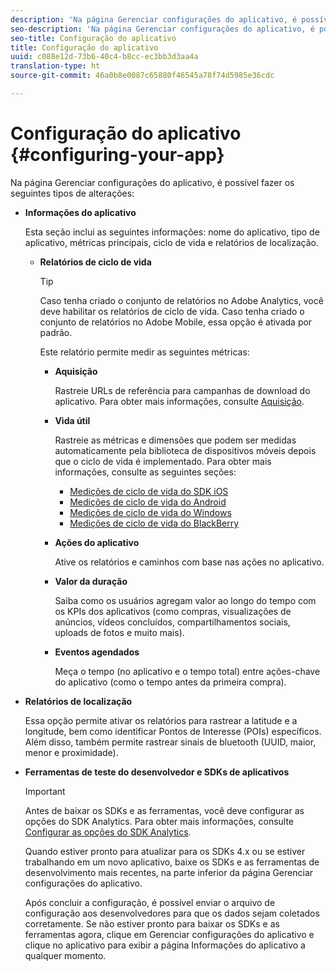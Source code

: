 ```yaml
---
description: 'Na página Gerenciar configurações do aplicativo, é possível fazer os seguintes tipos de alterações '
seo-description: 'Na página Gerenciar configurações do aplicativo, é possível fazer os seguintes tipos de alterações '
seo-title: Configuração do aplicativo
title: Configuração do aplicativo
uuid: c088e12d-73b6-40c4-b8cc-ec3bb3d3aa4a
translation-type: ht
source-git-commit: 46a0b8e0087c65880f46545a78f74d5985e36cdc

---
```



# Configuração do aplicativo {#configuring-your-app}

Na página Gerenciar configurações do aplicativo, é possível fazer os seguintes tipos de alterações:

* **Informações do aplicativo**

   Esta seção inclui as seguintes informações: nome do aplicativo, tipo de aplicativo, métricas principais, ciclo de vida e relatórios de localização.

   * **Relatórios de ciclo de vida**

      >[!TIP]
      >
      >Caso tenha criado o conjunto de relatórios no Adobe Analytics, você deve habilitar os relatórios de ciclo de vida. Caso tenha criado o conjunto de relatórios no Adobe Mobile, essa opção é ativada por padrão.

      Este relatório permite medir as seguintes métricas:

      * **Aquisição**

         Rastreie URLs de referência para campanhas de download do aplicativo. Para obter mais informações, consulte [Aquisição](/help/using/acquisition-main/acquisition-main.md).

      * **Vida útil**

         Rastreie as métricas e dimensões que podem ser medidas automaticamente pela biblioteca de dispositivos móveis depois que o ciclo de vida é implementado. Para obter mais informações, consulte as seguintes seções:

         * [Medições de ciclo de vida do SDK iOS](/help/ios/metrics.md)
         * [Medições de ciclo de vida do Android](/help/android/metrics.md)
         * [Medições de ciclo de vida do Windows](/help/universal-windows/metrics.md)
         * [Medições de ciclo de vida do BlackBerry](/help/blackberry/metrics.md)
      * **Ações do aplicativo**

         Ative os relatórios e caminhos com base nas ações no aplicativo.

      * **Valor da duração**

         Saiba como os usuários agregam valor ao longo do tempo com os KPIs dos aplicativos (como compras, visualizações de anúncios, vídeos concluídos, compartilhamentos sociais, uploads de fotos e muito mais).

      * **Eventos agendados**

         Meça o tempo (no aplicativo e o tempo total) entre ações-chave do aplicativo (como o tempo antes da primeira compra).


* **Relatórios de localização**

   Essa opção permite ativar os relatórios para rastrear a latitude e a longitude, bem como identificar Pontos de Interesse (POIs) específicos. Além disso, também permite rastrear sinais de bluetooth (UUID, maior, menor e proximidade).

* **Ferramentas de teste do desenvolvedor e SDKs de aplicativos**

   >[!IMPORTANT]
   >
   >Antes de baixar os SDKs e as ferramentas, você deve configurar as opções do SDK Analytics. Para obter mais informações, consulte [Configurar as opções do SDK Analytics](/help/using/c-manage-app-settings/c-mob-confg-app/t-config-analytics/t-config-analytics.md).

   Quando estiver pronto para atualizar para os SDKs 4.x ou se estiver trabalhando em um novo aplicativo, baixe os SDKs e as ferramentas de desenvolvimento mais recentes, na parte inferior da página Gerenciar configurações do aplicativo.

   Após concluir a configuração, é possível enviar o arquivo de configuração aos desenvolvedores para que os dados sejam coletados corretamente. Se não estiver pronto para baixar os SDKs e as ferramentas agora, clique em Gerenciar configurações do aplicativo e clique no aplicativo para exibir a página Informações do aplicativo a qualquer momento.

